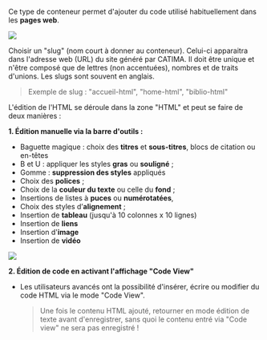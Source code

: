 Ce type de conteneur permet d'ajouter du code utilisé habituellement dans les **pages web**. 

![](assets/pages/html_container.png)

Choisir un "slug" (nom court à donner au conteneur). Celui-ci apparaitra dans l'adresse web (URL) du site généré par CATIMA. Il doit être unique et n'être composé que de lettres (non accentuées), nombres et de traits d'unions. Les slugs sont souvent en anglais.

> Exemple de slug : "accueil-html", "home-html", "biblio-html"

L'édition de l'HTML se déroule dans la zone "HTML" et peut se faire de deux manières :

**1. Édition manuelle via la barre d'outils  :**

* Baguette magique : choix des **titres** et **sous-titres**, blocs de citation ou en-têtes
* B et U : appliquer les styles **gras** ou **souligné** ;
* Gomme : **suppression des styles** appliqués
* Choix des **polices** ; 
* Choix de la **couleur du texte** ou celle du **fond** ;
* Insertions de listes à **puces** ou **numérotatées**, 
* Choix des styles d’**alignement** ;
* Insertion de  **tableau** (jusqu'à 10 colonnes x 10 lignes)
* Insertion de **liens**
* Insertion d'**image**
* Insertion de **vidéo**

 ![](assets/pages/html_container_tools.png)

**2. Édition de code en activant l'affichage "Code View"**

* Les utilisateurs avancés ont la possibilité d'insérer, écrire ou modifier du code HTML via le mode "Code View".
 
    > Une fois le contenu HTML ajouté, retourner en mode édition de texte avant d'enregistrer, sans quoi le contenu entré via "Code view" ne sera pas enregistré !
